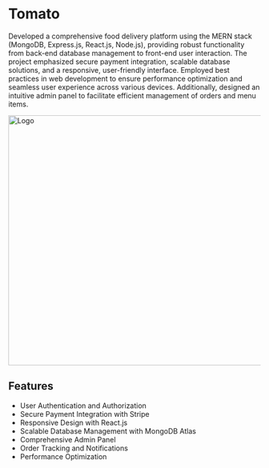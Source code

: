 
# Tomato

Developed a comprehensive food delivery platform using the MERN stack (MongoDB, Express.js, React.js, Node.js), providing robust functionality from back-end database management to front-end user interaction. The project emphasized secure payment integration, scalable database solutions, and a responsive, user-friendly interface. Employed best practices in web development to ensure performance optimization and seamless user experience across various devices. Additionally, designed an intuitive admin panel to facilitate efficient management of orders and menu items.

<img src="https://images.unsplash.com/photo-1615719413546-198b25453f85?q=80&w=1472&auto=format&fit=crop&ixlib=rb-4.0.3&ixid=M3wxMjA3fDB8MHxwaG90by1wYWdlfHx8fGVufDB8fHx8fA%3D%3D" alt="Logo" width="600" height="500">






## Features


- User Authentication and Authorization
- Secure Payment Integration with Stripe
- Responsive Design with React.js
- Scalable Database Management with MongoDB Atlas
- Comprehensive Admin Panel
- Order Tracking and Notifications
- Performance Optimization

